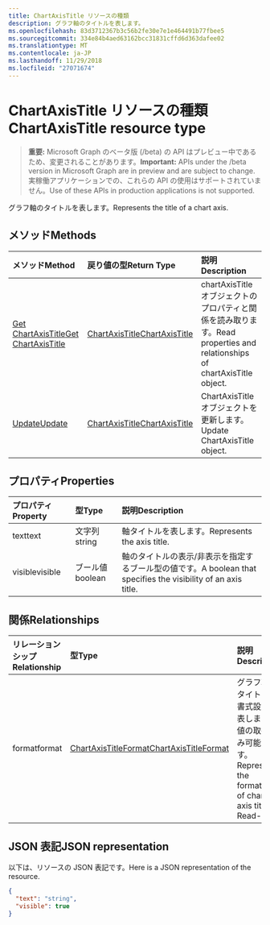 ```yaml
---
title: ChartAxisTitle リソースの種類
description: グラフ軸のタイトルを表します。
ms.openlocfilehash: 83d3712367b3c56b2fe30e7e1e464491b77fbee5
ms.sourcegitcommit: 334e84b4aed63162bcc31831cffd6d363dafee02
ms.translationtype: MT
ms.contentlocale: ja-JP
ms.lasthandoff: 11/29/2018
ms.locfileid: "27071674"
---
```

# <a name="chartaxistitle-resource-type"></a><span data-ttu-id="79150-103">ChartAxisTitle リソースの種類</span><span class="sxs-lookup"><span data-stu-id="79150-103">ChartAxisTitle resource type</span></span>

> <span data-ttu-id="79150-104">**重要:** Microsoft Graph のベータ版 (/beta) の API はプレビュー中であるため、変更されることがあります。</span><span class="sxs-lookup"><span data-stu-id="79150-104">**Important:** APIs under the /beta version in Microsoft Graph are in preview and are subject to change.</span></span> <span data-ttu-id="79150-105">実稼働アプリケーションでの、これらの API の使用はサポートされていません。</span><span class="sxs-lookup"><span data-stu-id="79150-105">Use of these APIs in production applications is not supported.</span></span>

<span data-ttu-id="79150-106">グラフ軸のタイトルを表します。</span><span class="sxs-lookup"><span data-stu-id="79150-106">Represents the title of a chart axis.</span></span>


## <a name="methods"></a><span data-ttu-id="79150-107">メソッド</span><span class="sxs-lookup"><span data-stu-id="79150-107">Methods</span></span>

| <span data-ttu-id="79150-108">メソッド</span><span class="sxs-lookup"><span data-stu-id="79150-108">Method</span></span>           | <span data-ttu-id="79150-109">戻り値の型</span><span class="sxs-lookup"><span data-stu-id="79150-109">Return Type</span></span>    |<span data-ttu-id="79150-110">説明</span><span class="sxs-lookup"><span data-stu-id="79150-110">Description</span></span>|
|:---------------|:--------|:----------|
|[<span data-ttu-id="79150-111">Get ChartAxisTitle</span><span class="sxs-lookup"><span data-stu-id="79150-111">Get ChartAxisTitle</span></span>](../api/chartaxistitle-get.md) | [<span data-ttu-id="79150-112">ChartAxisTitle</span><span class="sxs-lookup"><span data-stu-id="79150-112">ChartAxisTitle</span></span>](chartaxistitle.md) |<span data-ttu-id="79150-113">chartAxisTitle オブジェクトのプロパティと関係を読み取ります。</span><span class="sxs-lookup"><span data-stu-id="79150-113">Read properties and relationships of chartAxisTitle object.</span></span>|
|[<span data-ttu-id="79150-114">Update</span><span class="sxs-lookup"><span data-stu-id="79150-114">Update</span></span>](../api/chartaxistitle-update.md) | [<span data-ttu-id="79150-115">ChartAxisTitle</span><span class="sxs-lookup"><span data-stu-id="79150-115">ChartAxisTitle</span></span>](chartaxistitle.md)    |<span data-ttu-id="79150-116">ChartAxisTitle オブジェクトを更新します。</span><span class="sxs-lookup"><span data-stu-id="79150-116">Update ChartAxisTitle object.</span></span> |

## <a name="properties"></a><span data-ttu-id="79150-117">プロパティ</span><span class="sxs-lookup"><span data-stu-id="79150-117">Properties</span></span>
| <span data-ttu-id="79150-118">プロパティ</span><span class="sxs-lookup"><span data-stu-id="79150-118">Property</span></span>     | <span data-ttu-id="79150-119">型</span><span class="sxs-lookup"><span data-stu-id="79150-119">Type</span></span>   |<span data-ttu-id="79150-120">説明</span><span class="sxs-lookup"><span data-stu-id="79150-120">Description</span></span>|
|:---------------|:--------|:----------|
|<span data-ttu-id="79150-121">text</span><span class="sxs-lookup"><span data-stu-id="79150-121">text</span></span>|<span data-ttu-id="79150-122">文字列</span><span class="sxs-lookup"><span data-stu-id="79150-122">string</span></span>|<span data-ttu-id="79150-123">軸タイトルを表します。</span><span class="sxs-lookup"><span data-stu-id="79150-123">Represents the axis title.</span></span>|
|<span data-ttu-id="79150-124">visible</span><span class="sxs-lookup"><span data-stu-id="79150-124">visible</span></span>|<span data-ttu-id="79150-125">ブール値</span><span class="sxs-lookup"><span data-stu-id="79150-125">boolean</span></span>|<span data-ttu-id="79150-126">軸のタイトルの表示/非表示を指定するブール型の値です。</span><span class="sxs-lookup"><span data-stu-id="79150-126">A boolean that specifies the visibility of an axis title.</span></span>|

## <a name="relationships"></a><span data-ttu-id="79150-127">関係</span><span class="sxs-lookup"><span data-stu-id="79150-127">Relationships</span></span>
| <span data-ttu-id="79150-128">リレーションシップ</span><span class="sxs-lookup"><span data-stu-id="79150-128">Relationship</span></span> | <span data-ttu-id="79150-129">型</span><span class="sxs-lookup"><span data-stu-id="79150-129">Type</span></span>   |<span data-ttu-id="79150-130">説明</span><span class="sxs-lookup"><span data-stu-id="79150-130">Description</span></span>|
|:---------------|:--------|:----------|
|<span data-ttu-id="79150-131">format</span><span class="sxs-lookup"><span data-stu-id="79150-131">format</span></span>|[<span data-ttu-id="79150-132">ChartAxisTitleFormat</span><span class="sxs-lookup"><span data-stu-id="79150-132">ChartAxisTitleFormat</span></span>](chartaxistitleformat.md)|<span data-ttu-id="79150-p102">グラフ軸のタイトルの書式設定を表します。値の取得のみ可能です。</span><span class="sxs-lookup"><span data-stu-id="79150-p102">Represents the formatting of chart axis title. Read-only.</span></span>|

## <a name="json-representation"></a><span data-ttu-id="79150-135">JSON 表記</span><span class="sxs-lookup"><span data-stu-id="79150-135">JSON representation</span></span>

<span data-ttu-id="79150-136">以下は、リソースの JSON 表記です。</span><span class="sxs-lookup"><span data-stu-id="79150-136">Here is a JSON representation of the resource.</span></span>

<!-- {
  "blockType": "resource",
  "optionalProperties": [

  ],
  "@odata.type": "microsoft.graph.chartAxisTitle"
}-->

```json
{
  "text": "string",
  "visible": true
}

```

<!-- uuid: 8fcb5dbc-d5aa-4681-8e31-b001d5168d79
2015-10-25 14:57:30 UTC -->
<!-- {
  "type": "#page.annotation",
  "description": "ChartAxisTitle resource",
  "keywords": "",
  "section": "documentation",
  "tocPath": ""
}-->